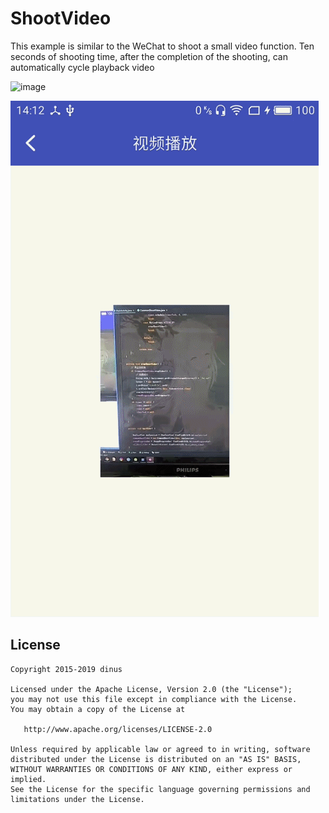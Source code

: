 # ShootVideo

This example is similar to the WeChat to shoot a small video function. Ten seconds of shooting time, after the completion of the shooting, can automatically cycle playback video


![image](https://github.com/Hebin320/ImageSave/blob/master/img/20.gif)


![image](https://github.com/Hebin320/ImageSave/blob/master/img/55.gif)


## License ##

```
Copyright 2015-2019 dinus

Licensed under the Apache License, Version 2.0 (the "License");
you may not use this file except in compliance with the License.
You may obtain a copy of the License at

   http://www.apache.org/licenses/LICENSE-2.0

Unless required by applicable law or agreed to in writing, software
distributed under the License is distributed on an "AS IS" BASIS,
WITHOUT WARRANTIES OR CONDITIONS OF ANY KIND, either express or implied.
See the License for the specific language governing permissions and
limitations under the License.
```
